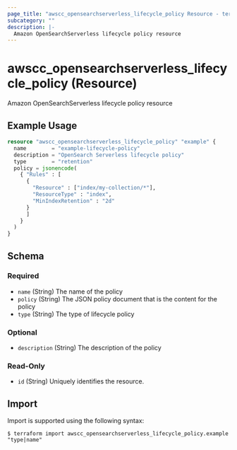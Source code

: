 ```yaml
---
page_title: "awscc_opensearchserverless_lifecycle_policy Resource - terraform-provider-awscc"
subcategory: ""
description: |-
  Amazon OpenSearchServerless lifecycle policy resource
---
```


# awscc_opensearchserverless_lifecycle_policy (Resource)

Amazon OpenSearchServerless lifecycle policy resource

## Example Usage

```terraform
resource "awscc_opensearchserverless_lifecycle_policy" "example" {
  name        = "example-lifecycle-policy"
  description = "OpenSearch Serverless lifecycle policy"
  type        = "retention"
  policy = jsonencode(
    { "Rules" : [
      {
        "Resource" : ["index/my-collection/*"],
        "ResourceType" : "index",
        "MinIndexRetention" : "2d"
      }
      ]
    }
  )
}
```

<!-- schema generated by tfplugindocs -->
## Schema

### Required

- `name` (String) The name of the policy
- `policy` (String) The JSON policy document that is the content for the policy
- `type` (String) The type of lifecycle policy

### Optional

- `description` (String) The description of the policy

### Read-Only

- `id` (String) Uniquely identifies the resource.

## Import

Import is supported using the following syntax:

```shell
$ terraform import awscc_opensearchserverless_lifecycle_policy.example "type|name"
```